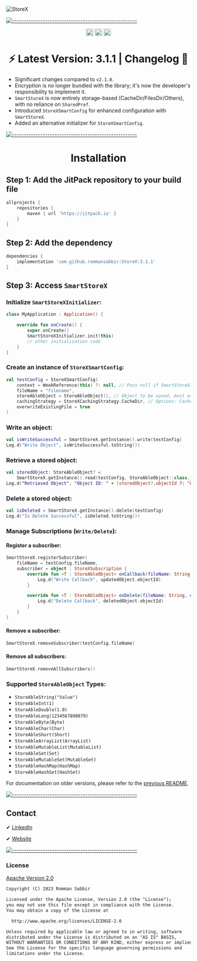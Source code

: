 ![StoreX](https://github.com/rommansabbir/StoreX/blob/master/art/storex_logo.png)

[![-----------------------------------------------------](https://raw.githubusercontent.com/andreasbm/readme/master/assets/lines/colored.png)](#getting-started-quick)

<p align="center">
    <a href="https://android-arsenal.com/details/1/8362"><img alt="Maintained" src="https://img.shields.io/badge/Android%20Arsenal-StoreX-green.svg?style=flat" height="20"/></a>
    <a href="https://github.com/rommansabbir/StoreX"><img alt="Maintained" src="https://img.shields.io/badge/Maintained_Actively%3F-Yes-green.svg" height="20"/></a>
    <a href="https://jitpack.io/#rommansabbir/StoreX"><img alt="JitPack" src="https://img.shields.io/badge/JitPack-Yes-green.svg?style=flat" height="20"/></a>
</p>

<h1 align="center"> ⚡ Latest Version: 3.1.1 | Changelog 🔰</h1>

- Significant changes compared to `v2.1.0`.
- Encryption is no longer bundled with the library; it's now the developer's responsibility to implement it.
- `SmartStoreX` is now entirely storage-based (CacheDir/FilesDir/Others), with no reliance on `SharedPref`.
- Introduced `StoreXSmartConfig` for enhanced configuration with `SmartStoreX`.
- Added an alternative initializer for `StoreXSmartConfig`.

[![-----------------------------------------------------](https://raw.githubusercontent.com/andreasbm/readme/master/assets/lines/colored.png)](#getting-started-quick)

<h1 align="center">Installation</h1>

## Step 1: Add the JitPack repository to your build file

```gradle
allprojects {
    repositories {
        maven { url 'https://jitpack.io' }
    }
}
```

## Step 2: Add the dependency

```gradle
dependencies {
    implementation 'com.github.rommansabbir:StoreX:3.1.1'
}
```

## Step 3: Access `SmartStoreX`

### Initialize `SmartStoreXInitializer`:

```kotlin
class MyApplication : Application() {

    override fun onCreate() {
        super.onCreate()
        SmartStoreXInitializer.init(this)
        // other initialization code
    }
}
```

### Create an instance of `StoreXSmartConfig`:

```kotlin
val testConfig = StoreXSmartConfig(
    context = WeakReference(this) ?: null, // Pass null if SmartStoreXInitializer.init() is called
    fileName = "filename",
    storeAbleObject = StoreAbleObject(), // Object to be saved, must extend StoreAbleObject.
    cachingStrategy = StoreXCachingStrategy.CacheDir, // Options: CacheDir, FilesDir, Others
    overwriteExistingFile = true
)
```

### Write an object:

```kotlin
val isWriteSuccessful = SmartStoreX.getInstance().write(testConfig)
Log.d("Write Object", isWriteSuccessful.toString())
```

### Retrieve a stored object:

```kotlin
val storedObject: StoreAbleObject? = 
    SmartStoreX.getInstance().read(testConfig, StoreAbleObject::class.java)
Log.d("Retrieved Object", "Object ID: " + (storedObject?.objectId ?: "null"))
```

### Delete a stored object:

```kotlin
val isDeleted = SmartStoreX.getInstance().delete(testConfig)
Log.d("Is Delete Successful", isDeleted.toString())
```

### Manage Subscriptions (`Write/Delete`):

#### Register a subscriber:

```kotlin
SmartStoreX.registerSubscriber(
    fileName = testConfig.fileName,
    subscriber = object : StoreXSubscription {
        override fun <T : StoreAbleObject> onCallback(fileName: String, updatedObject: T) {
            Log.d("Write Callback", updatedObject.objectId)
        }

        override fun <T : StoreAbleObject> onDelete(fileName: String, deletedObject: T) {
            Log.d("Delete Callback", deletedObject.objectId)
        }
    }
)
```

#### Remove a subscriber:

```kotlin
SmartStoreX.removeSubscriber(testConfig.fileName)
```

#### Remove all subscribers:

```kotlin
SmartStoreX.removeAllSubscribers()
```

### Supported `StoreAbleObject` Types:

- `StoreAbleString("Value")`
- `StoreAbleInt(1)`
- `StoreAbleDouble(1.0)`
- `StoreAbleLong(1234567890879)`
- `StoreAbleByte(Byte)`
- `StoreAbleChar(Char)`
- `StoreAbleShort(Short)`
- `StoreAbleArrayList(ArrayList)`
- `StoreAbleMutableList(MutableList)`
- `StoreAbleSet(Set)`
- `StoreAbleMutableSet(MutableSet)`
- `StoreAbleHashMap(HashMap)`
- `StoreAbleHashSet(HashSet)`

For documentation on older versions, please refer to the [previous README](https://github.com/rommansabbir/StoreX/blob/master/README_OLD.md).

[![-----------------------------------------------------](https://raw.githubusercontent.com/andreasbm/readme/master/assets/lines/colored.png)](#getting-started-quick)

## Contact

✔ [LinkedIn](https://www.linkedin.com/in/rommansabbir/)

✔ [Website](https://rommansabbir.com)

[![-----------------------------------------------------](https://raw.githubusercontent.com/andreasbm/readme/master/assets/lines/colored.png)](#getting-started-quick)

### License

[Apache Version 2.0](http://www.apache.org/licenses/LICENSE-2.0.html)

```html
Copyright (C) 2023 Romman Sabbir

Licensed under the Apache License, Version 2.0 (the "License");
you may not use this file except in compliance with the License.
You may obtain a copy of the License at

  http://www.apache.org/licenses/LICENSE-2.0

Unless required by applicable law or agreed to in writing, software
distributed under the License is distributed on an "AS IS" BASIS,
WITHOUT WARRANTIES OR CONDITIONS OF ANY KIND, either express or implied.
See the License for the specific language governing permissions and
limitations under the License.
```
